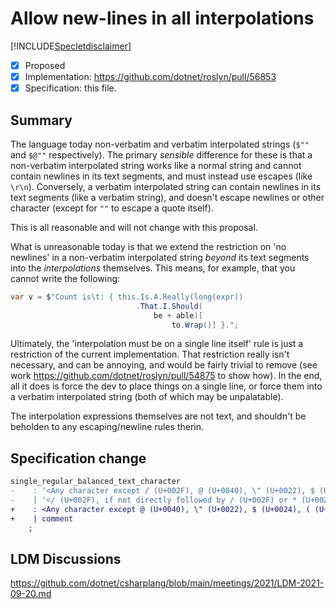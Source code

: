 # Allow new-lines in all interpolations

[!INCLUDE[Specletdisclaimer](../speclet-disclaimer.md)]

* [x] Proposed
* [x] Implementation: https://github.com/dotnet/roslyn/pull/56853
* [x] Specification: this file.

## Summary
[summary]: #summary

The language today non-verbatim and verbatim interpolated strings (`$""` and `$@""` respectively).  The primary *sensible* difference for these is that a non-verbatim interpolated string works like a normal string and cannot contain newlines in its text segments, and must instead use escapes (like `\r\n`).  Conversely, a verbatim interpolated string can contain newlines in its text segments (like a verbatim string), and doesn't escape newlines or other character (except for `""` to escape a quote itself).

This is all reasonable and will not change with this proposal.

What is unreasonable today is that we extend the restriction on 'no newlines' in a non-verbatim interpolated string *beyond* its text segments into the *interpolations* themselves.  This means, for example, that you cannot write the following:

```c#
var v = $"Count is\t: { this.Is.A.Really(long(expr))
                            .That.I.Should(
                                be + able)[
                                    to.Wrap()] }.";
```

Ultimately, the 'interpolation must be on a single line itself' rule is just a restriction of the current implementation.  That restriction really isn't necessary, and can be annoying, and would be fairly trivial to remove (see work https://github.com/dotnet/roslyn/pull/54875 to show how).   In the end, all it does is force the dev to place things on a single line, or force them into a verbatim interpolated string (both of which may be unpalatable).

The interpolation expressions themselves are not text, and shouldn't be beholden to any escaping/newline rules therin.  

## Specification change

```diff
single_regular_balanced_text_character
-    : '<Any character except / (U+002F), @ (U+0040), \" (U+0022), $ (U+0024), ( (U+0028), ) (U+0029), [ (U+005B), ] (U+005D), { (U+007B), } (U+007D) and new_line_character>'
-    | '</ (U+002F), if not directly followed by / (U+002F) or * (U+002A)>'
+    : <Any character except @ (U+0040), \" (U+0022), $ (U+0024), ( (U+0028), ) (U+0029), [ (U+005B), ] (U+005D), { (U+007B), } (U+007D)>
+    | comment
    ;
```

## LDM Discussions

https://github.com/dotnet/csharplang/blob/main/meetings/2021/LDM-2021-09-20.md
